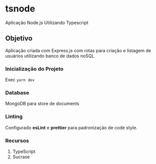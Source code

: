 # tsnode
Aplicação Node.js Utilizando Typescript

## Objetivo
Aplicação criada com Express.js com rotas para criação e listagem de usuários utilizando banco de dados noSQL

### Inicialização do Projeto
Exec `yarn dev`

### Database
MongoDB para store de documents

### Linting
Configurado **esLint** e **prettier** para padronização de code style.

### Recursos
1. TypeScript
2. Sucrase 
